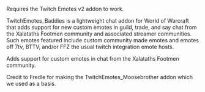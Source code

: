 
Requires the Twitch Emotes v2 addon to work.

TwitchEmotes_Baddies is a lightweight chat addon for World of Warcraft that adds support for new custom emotes in guild, trade, and say chat from the Xalataths Footmen community and associated streamer communities.
Such emotes featured include custom community made emotes and emotes off 7tv, BTTV, and/or FFZ the usual twitch integration emote hosts.

Adds support for custom emotes in chat from the Xalataths Footmen community.

 

Credit to Fredle for making the TwitchEmotes_Moosebrother addon which we used as a basis.

